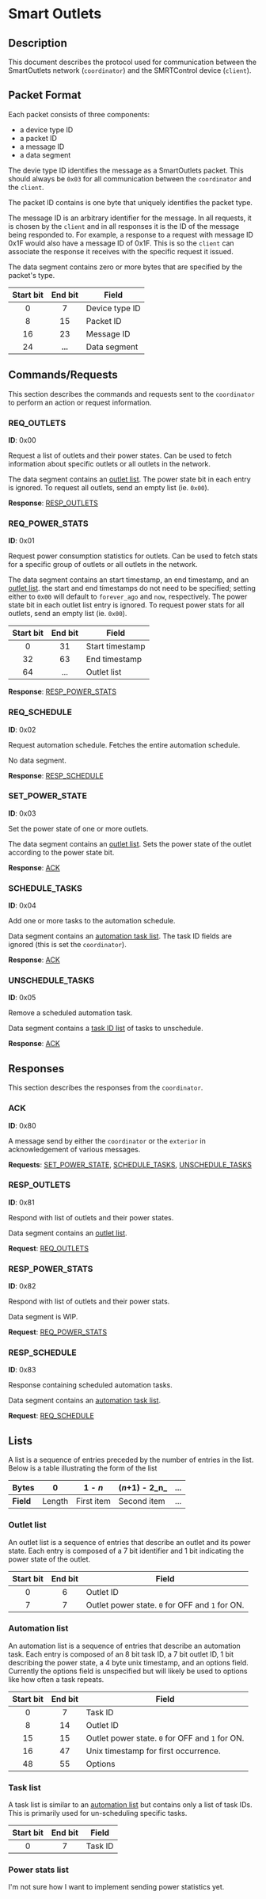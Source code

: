 # Smart Outlets

## Description

This document describes the protocol used for communication between the SmartOutlets network (`coordinator`) and the SMRTControl device (`client`).

## Packet Format

Each packet consists of three components: 

 * a device type ID
 * a packet ID
 * a message ID
 * a data segment

The devie type ID identifies the message as a SmartOutlets packet.  This should always be `0x03` for all communication between the `coordinator` and the `client`.

The packet ID contains is one byte that uniquely identifies the packet type.

The message ID is an arbitrary identifier for the message.  In all requests, it is chosen by the `client` and in all responses it is the ID of the message being responded to.  For example, a response to a request with message ID 0x1F would also have a message ID of 0x1F.  This is so the `client` can associate the response it receives with the specific request it issued.

The data segment contains zero or more bytes that are specified by the packet's type.

| Start bit | End bit | Field                                            |
|:---------:|:-------:| ------------------------------------------------ |
| 0         | 7       | Device type ID                                   |
| 8         | 15      | Packet ID                                        |
| 16        | 23      | Message ID                                       |
| 24        | __...__ | Data segment                                     |


## Commands/Requests

This section describes the commands and requests sent to the `coordinator` to perform an action or request information.


### REQ_OUTLETS

__ID__: 0x00

Request a list of outlets and their power states.  Can be used to fetch information about specific outlets or all outlets in the network.

The data segment contains an [outlet list](#outlet-list).  The power state bit in each entry is ignored.  To request all outlets, send an empty list (ie. `0x00`).

__Response__: [RESP_OUTLETS](#resp_outlets)


### REQ_POWER_STATS

__ID__: 0x01

Request power consumption statistics for outlets.  Can be used to fetch stats for a specific group of outlets or all outlets in the network.

The data segment contains an start timestamp, an end timestamp, and an [outlet list](#outlet-list).  the start and end timestamps do not need to be specified;  setting either to `0x00` will default to `forever_ago` and `now`, respectively.  The power state bit in each outlet list entry is ignored.  To request power stats for all outlets, send an empty list (ie. `0x00`).

| Start bit | End bit | Field                                            |
|:---------:|:-------:| ------------------------------------------------ |
| 0         | 31      | Start timestamp                                  |
| 32        | 63      | End timestamp                                    |
| 64        | ...     | Outlet list                                      |

__Response__: [RESP_POWER_STATS](#resp_power_stats)


### REQ_SCHEDULE

__ID__: 0x02

Request automation schedule.  Fetches the entire automation schedule.

No data segment.

__Response__: [RESP_SCHEDULE](#resp_schedule)


### SET_POWER_STATE

__ID__: 0x03

Set the power state of one or more outlets.

The data segment contains an [outlet list](#outlet-list).  Sets the power state of the outlet according to the power state bit.

__Response__: [ACK](#ack)


### SCHEDULE_TASKS

__ID__: 0x04

Add one or more tasks to the automation schedule.

Data segment contains an [automation task list](#automation-list).  The task ID fields are ignored (this is set the `coordinator`).

__Response__: [ACK](#ack)


### UNSCHEDULE_TASKS

__ID__: 0x05

Remove a scheduled automation task.

Data segment contains a [task ID list](#task-id-list) of tasks to unschedule.

__Response__: [ACK](#ack)


## Responses

This section describes the responses from the `coordinator`.

### ACK

__ID__: 0x80

A message send by either the `coordinator` or the `exterior` in acknowledgement of various messages.

__Requests__: [SET_POWER_STATE](#set_power_state), [SCHEDULE_TASKS](#schedule_tasks), [UNSCHEDULE_TASKS](#unschedule_tasks)


### RESP_OUTLETS

__ID__: 0x81

Respond with list of outlets and their power states.

Data segment contains an [outlet list](#outlet-list).

__Request__: [REQ_OUTLETS](#req_outlets)


### RESP_POWER_STATS

__ID__: 0x82

Respond with list of outlets and their power stats.

Data segment is WIP.

__Request__: [REQ_POWER_STATS](#req_power_stats)


### RESP_SCHEDULE

__ID__: 0x83

Response containing scheduled automation tasks.

Data segment contains an [automation task list](#automation-list).

__Request__: [REQ_SCHEDULE](#req_schedule)


## Lists

A list is a sequence of entries preceded by the number of entries in the list.  Below is a table illustrating the form of the list

| Bytes     | 0      | 1 - _n_    |  (_n_+1) - 2_n_ | ... |
| --------- | ------ | ---------- | --------------- | --- | 
| __Field__ | Length | First item | Second item     | ... |

### Outlet list

An outlet list is a sequence of entries that describe an outlet and its power state.  Each entry is composed of a 7 bit identifier and 1 bit indicating the power state of the outlet.

| Start bit | End bit | Field                                            |
|:---------:|:-------:| ------------------------------------------------ |
| 0         | 6       | Outlet ID                                        |
| 7         | 7       | Outlet power state.  `0` for OFF and `1` for ON. |


### Automation list

An automation list is a sequence of entries that describe an automation task.  Each entry is composed of an 8 bit task ID, a 7 bit outlet ID, 1 bit describing the power state, a 4 byte unix timestamp, and an options field.  Currently the options field is unspecified but will likely be used to options like how often a task repeats.

| Start bit | End bit | Field                                            |
|:---------:|:-------:| ------------------------------------------------ |
| 0         | 7       | Task ID                                          |
| 8         | 14      | Outlet ID                                        |
| 15        | 15      | Outlet power state.  `0` for OFF and `1` for ON. |
| 16        | 47      | Unix timestamp for first occurrence.             |
| 48        | 55      | Options                                          |


### Task list

A task list is similar to an [automation list](#automation-list) but contains only a list of task IDs.  This is primarily used for un-scheduling specific tasks.

| Start bit | End bit | Field                                            |
|:---------:|:-------:| ------------------------------------------------ |
| 0         | 7       | Task ID                                          |

### Power stats list

I'm not sure how I want to implement sending power statistics yet.
